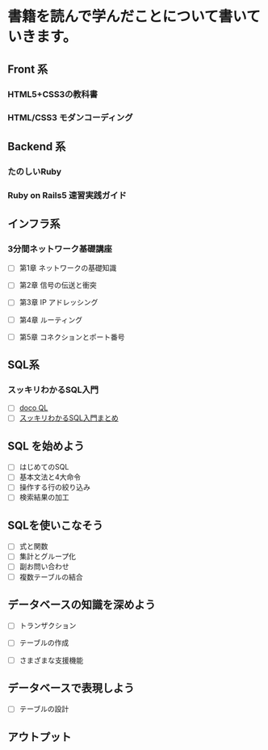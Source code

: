 # 書籍を読んで学んだことについて書いていきます。



## Front 系



### HTML5+CSS3の教科書



### HTML/CSS3 モダンコーディング








## Backend 系



### たのしいRuby


### Ruby on Rails5 速習実践ガイド






## インフラ系


### 3分間ネットワーク基礎講座

- [ ] 第1章 ネットワークの基礎知識
- [ ] 第2章 信号の伝送と衝突
- [ ] 第3章 IP アドレッシング
- [ ] 第4章 ルーティング
- [ ] 第5章 コネクションとポート番号


## SQL系


### スッキリわかるSQL入門




- [ ] <a href="https://dokoql.com/">doco QL</a>
- [ ] <a href="">スッキリわかるSQL入門まとめ</a>

## SQL を始めよう
- [ ] はじめてのSQL
- [ ] 基本文法と4大命令
- [ ] 操作する行の絞り込み
- [ ] 検索結果の加工

## SQLを使いこなそう

- [ ] 式と関数
- [ ] 集計とグループ化
- [ ] 副お問い合わせ
- [ ] 複数テーブルの結合

## データベースの知識を深めよう

- [ ] トランザクション
- [ ] テーブルの作成
- [ ] さまざまな支援機能


## データベースで表現しよう

- [ ] テーブルの設計





















## アウトプット
